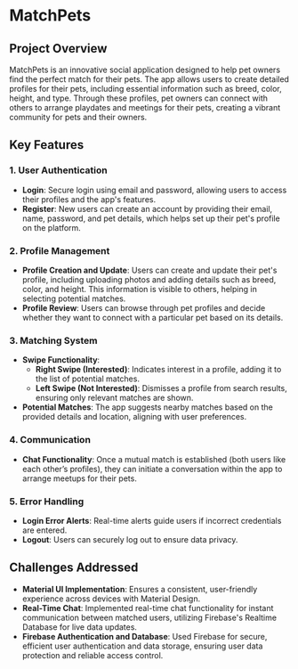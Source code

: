 ﻿# MatchPets

## Project Overview

MatchPets is an innovative social application designed to help pet owners find the perfect match for their pets. The app allows users to create detailed profiles for their pets, including essential information such as breed, color, height, and type. Through these profiles, pet owners can connect with others to arrange playdates and meetings for their pets, creating a vibrant community for pets and their owners.

## Key Features

### 1. User Authentication
- **Login**: Secure login using email and password, allowing users to access their profiles and the app's features.
- **Register**: New users can create an account by providing their email, name, password, and pet details, which helps set up their pet's profile on the platform.

### 2. Profile Management
- **Profile Creation and Update**: Users can create and update their pet's profile, including uploading photos and adding details such as breed, color, and height. This information is visible to others, helping in selecting potential matches.
- **Profile Review**: Users can browse through pet profiles and decide whether they want to connect with a particular pet based on its details.

### 3. Matching System
- **Swipe Functionality**:
  - **Right Swipe (Interested)**: Indicates interest in a profile, adding it to the list of potential matches.
  - **Left Swipe (Not Interested)**: Dismisses a profile from search results, ensuring only relevant matches are shown.
- **Potential Matches**: The app suggests nearby matches based on the provided details and location, aligning with user preferences.

### 4. Communication
- **Chat Functionality**: Once a mutual match is established (both users like each other’s profiles), they can initiate a conversation within the app to arrange meetups for their pets.

### 5. Error Handling
- **Login Error Alerts**: Real-time alerts guide users if incorrect credentials are entered.
- **Logout**: Users can securely log out to ensure data privacy.

## Challenges Addressed
- **Material UI Implementation**: Ensures a consistent, user-friendly experience across devices with Material Design.
- **Real-Time Chat**: Implemented real-time chat functionality for instant communication between matched users, utilizing Firebase's Realtime Database for live data updates.
- **Firebase Authentication and Database**: Used Firebase for secure, efficient user authentication and data storage, ensuring user data protection and reliable access control.
